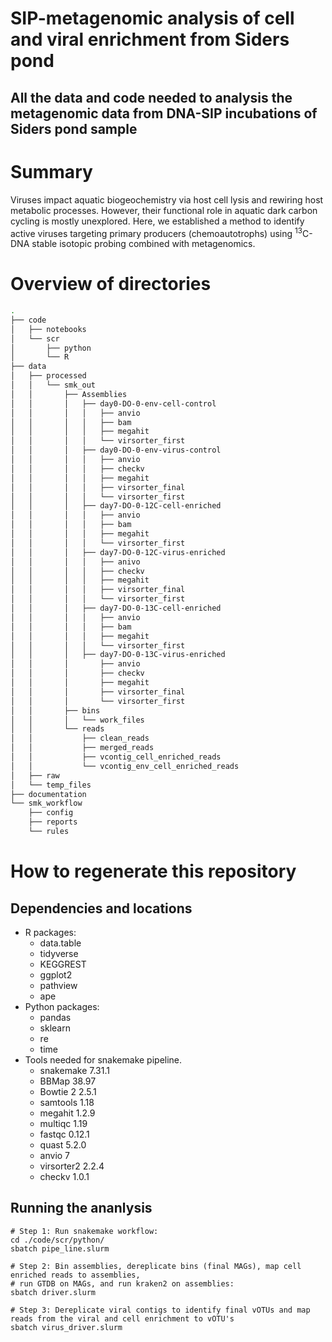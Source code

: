 # SIP-metagenomic analysis of cell and viral enrichment from Siders pond

## All the data and code needed to analysis the metagenomic data from DNA-SIP incubations of Siders pond sample

# Summary
 Viruses impact aquatic biogeochemistry via host cell lysis and rewiring host metabolic processes. However, their functional role in aquatic dark carbon cycling is mostly unexplored. Here, we established a method to identify active viruses targeting primary producers (chemoautotrophs) using <sup>13</sup>C-DNA stable isotopic probing combined with metagenomics. 

 # Overview of directories
```bash
.
├── code
│   ├── notebooks
│   └── scr
│       ├── python
│       └── R
├── data
│   ├── processed
│   │   └── smk_out
│   │       ├── Assemblies
│   │       │   ├── day0-DO-0-env-cell-control
│   │       │   │   ├── anvio
│   │       │   │   ├── bam
│   │       │   │   ├── megahit
│   │       │   │   └── virsorter_first
│   │       │   ├── day0-DO-0-env-virus-control
│   │       │   │   ├── anvio
│   │       │   │   ├── checkv
│   │       │   │   ├── megahit
│   │       │   │   ├── virsorter_final
│   │       │   │   └── virsorter_first
│   │       │   ├── day7-DO-0-12C-cell-enriched
│   │       │   │   ├── anvio
│   │       │   │   ├── bam
│   │       │   │   ├── megahit
│   │       │   │   └── virsorter_first
│   │       │   ├── day7-DO-0-12C-virus-enriched
│   │       │   │   ├── anivo
│   │       │   │   ├── checkv
│   │       │   │   ├── megahit
│   │       │   │   ├── virsorter_final
│   │       │   │   └── virsorter_first
│   │       │   ├── day7-DO-0-13C-cell-enriched
│   │       │   │   ├── anvio
│   │       │   │   ├── bam
│   │       │   │   ├── megahit
│   │       │   │   └── virsorter_first
│   │       │   ├── day7-DO-0-13C-virus-enriched
│   │       │       ├── anvio
│   │       │       ├── checkv
│   │       │       ├── megahit
│   │       │       ├── virsorter_final
│   │       │       └── virsorter_first
│   │       ├── bins
│   │       │   └── work_files
│   │       └── reads
│   │           ├── clean_reads
│   │           ├── merged_reads
│   │           ├── vcontig_cell_enriched_reads
│   │           └── vcontig_env_cell_enriched_reads
│   ├── raw
│   └── temp_files
├── documentation
└── smk_workflow
    ├── config
    ├── reports
    └── rules
```
 # How to regenerate this repository

## Dependencies and locations
* R packages:
    * data.table
    * tidyverse
    * KEGGREST
    * ggplot2
    * pathview
    * ape
* Python packages:
    * pandas
    * sklearn
    * re
    * time
* Tools needed for snakemake pipeline.
    * snakemake 7.31.1
    * BBMap 38.97
    * Bowtie 2 2.5.1
    * samtools 1.18
    * megahit 1.2.9
    * multiqc 1.19
    * fastqc 0.12.1
    * quast 5.2.0
    * anvio 7
    * virsorter2 2.2.4
    * checkv 1.0.1

## Running the ananlysis
```
# Step 1: Run snakemake workflow:
cd ./code/scr/python/
sbatch pipe_line.slurm

# Step 2: Bin assemblies, dereplicate bins (final MAGs), map cell enriched reads to assemblies, 
# run GTDB on MAGs, and run kraken2 on assemblies:
sbatch driver.slurm

# Step 3: Dereplicate viral contigs to identify final vOTUs and map reads from the viral and cell enrichment to vOTU's
sbatch virus_driver.slurm


```
